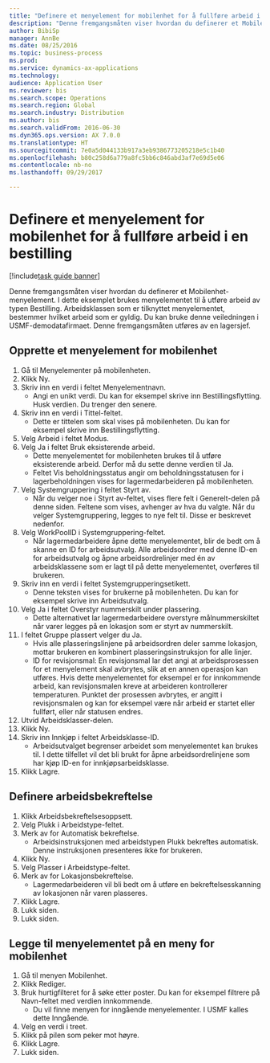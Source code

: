 ```yaml
--- 
title: "Definere et menyelement for mobilenhet for å fullføre arbeid i en bestilling"
description: "Denne fremgangsmåten viser hvordan du definerer et Mobilenhet-menyelement."
author: BibiSp
manager: AnnBe
ms.date: 08/25/2016
ms.topic: business-process
ms.prod: 
ms.service: dynamics-ax-applications
ms.technology: 
audience: Application User
ms.reviewer: bis
ms.search.scope: Operations
ms.search.region: Global
ms.search.industry: Distribution
ms.author: bis
ms.search.validFrom: 2016-06-30
ms.dyn365.ops.version: AX 7.0.0
ms.translationtype: HT
ms.sourcegitcommit: 7e0a5d044133b917a3eb9386773205218e5c1b40
ms.openlocfilehash: b80c258d6a779a8fc5bb6c846abd3af7e69d5e06
ms.contentlocale: nb-no
ms.lasthandoff: 09/29/2017

---
```

# <a name="set-up-a-mobile-device-menu-item-for-completing-work-in-a-purchase-order"></a>Definere et menyelement for mobilenhet for å fullføre arbeid i en bestilling

[!include[task guide banner](../../includes/task-guide-banner.md)]

Denne fremgangsmåten viser hvordan du definerer et Mobilenhet-menyelement. I dette eksemplet brukes menyelementet til å utføre arbeid av typen Bestilling. Arbeidsklassen som er tilknyttet menyelementet, bestemmer hvilket arbeid som er gyldig. Du kan bruke denne veiledningen i USMF-demodatafirmaet. Denne fremgangsmåten utføres av en lagersjef.


## <a name="create-a-mobile-device-menu-item"></a>Opprette et menyelement for mobilenhet
1. Gå til Menyelementer på mobilenheten.
2. Klikk Ny.
3. Skriv inn en verdi i feltet Menyelementnavn.
    * Angi en unikt verdi. Du kan for eksempel skrive inn Bestillingsflytting. Husk verdien. Du trenger den senere.  
4. Skriv inn en verdi i Tittel-feltet.
    * Dette er tittelen som skal vises på mobilenheten. Du kan for eksempel skrive inn Bestillingsflytting.  
5. Velg Arbeid i feltet Modus.
6. Velg Ja i feltet Bruk eksisterende arbeid.
    * Dette menyelementet for mobilenheten brukes til å utføre eksisterende arbeid. Derfor må du sette denne verdien til Ja.  
    * Feltet Vis beholdningsstatus angir om beholdningsstatusen for i lagerbeholdningen vises for lagermedarbeideren på mobilenheten.  
7. Velg Systemgruppering i feltet Styrt av.
    * Når du velger noe i Styrt av-feltet, vises flere felt i Generelt-delen på denne siden. Feltene som vises, avhenger av hva du valgte. Når du velger Systemgruppering, legges to nye felt til. Disse er beskrevet nedenfor.  
8. Velg WorkPoolID i Systemgruppering-feltet.
    * Når lagermedarbeidere åpne dette menyelementet, blir de bedt om å skanne en ID for arbeidsutvalg. Alle arbeidsordrer med denne ID-en for arbeidsutvalg og åpne arbeidsordrelinjer med én av arbeidsklassene som er lagt til på dette menyelementet, overføres til brukeren.  
9. Skriv inn en verdi i feltet Systemgrupperingsetikett.
    * Denne teksten vises for brukerne på mobilenheten. Du kan for eksempel skrive inn Arbeidsutvalg.  
10. Velg Ja i feltet Overstyr nummerskilt under plassering.
    * Dette alternativet lar lagermedarbeidere overstyre målnummerskiltet når varer legges på en lokasjon som er styrt av nummerskilt.  
11. I feltet Gruppe plassert velger du Ja.
    * Hvis alle plasseringslinjene på arbeidsordren deler samme lokasjon, mottar brukeren en kombinert plasseringsinstruksjon for alle linjer.  
    * ID for revisjonsmal: En revisjonsmal lar det angi at arbeidsprosessen for et menyelement skal avbrytes, slik at en annen operasjon kan utføres. Hvis dette menyelementet for eksempel er for innkommende arbeid, kan revisjonsmalen kreve at arbeideren kontrollerer temperaturen. Punktet der prosessen avbrytes, er angitt i revisjonsmalen og kan for eksempel være når arbeid er startet eller fullført, eller når statusen endres.  
12. Utvid Arbeidsklasser-delen.
13. Klikk Ny.
14. Skriv inn Innkjøp i feltet Arbeidsklasse-ID.
    * Arbeidsutvalget begrenser arbeidet som menyelementet kan brukes til. I dette tilfellet vil det bli brukt for åpne arbeidsordrelinjene som har kjøp ID-en for innkjøpsarbeidsklasse.  
15. Klikk Lagre.

## <a name="set-up-work-confirmation"></a>Definere arbeidsbekreftelse
1. Klikk Arbeidsbekreftelsesoppsett.
2. Velg Plukk i Arbeidstype-feltet.
3. Merk av for Automatisk bekreftelse.
    * Arbeidsinstruksjonen med arbeidstypen Plukk bekreftes automatisk. Denne instruksjonen presenteres ikke for brukeren.  
4. Klikk Ny.
5. Velg Plasser i Arbeidstype-feltet.
6. Merk av for Lokasjonsbekreftelse.
    * Lagermedarbeideren vil bli bedt om å utføre en bekreftelsesskanning av lokasjonen når varen plasseres.  
7. Klikk Lagre.
8. Lukk siden.
9. Lukk siden.

## <a name="add-the-menu-item-to-a-mobile-device-menu"></a>Legge til menyelementet på en meny for mobilenhet
1. Gå til menyen Mobilenhet.
2. Klikk Rediger.
3. Bruk hurtigfilteret for å søke etter poster. Du kan for eksempel filtrere på Navn-feltet med verdien innkommende.
    * Du vil finne menyen for inngående menyelementer. I USMF kalles dette Inngående.  
4. Velg en verdi i treet.
5. Klikk på pilen som peker mot høyre.
6. Klikk Lagre.
7. Lukk siden.


